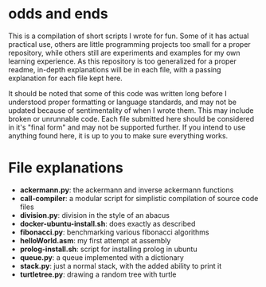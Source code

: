 # odds and ends
This is a compilation of short scripts I wrote for fun. Some of it has actual practical use, others are little programming projects too small for a proper repository, while others still are experiments and examples for my own learning experience. As this repository is too generalized for a proper readme, in-depth explanations will be in each file, with a passing explanation for each file kept here.

It should be noted that some of this code was written long before I understood proper formatting or language standards, and may not be updated because of sentimentality of when I wrote them. This may include broken or unrunnable code. Each file submitted here should be considered in it's "final form" and may not be supported further. If you intend to use anything found here, it is up to you to make sure everything works.

# File explanations
- **ackermann.py**: the ackermann and inverse ackermann functions
- **call-compiler**: a modular script for simplistic compilation of source code files
- **division.py**: division in the style of an abacus
- **docker-ubuntu-install.sh**: does exactly as described
- **fibonacci.py**: benchmarking various fibonacci algorithms
- **helloWorld.asm**: my first attempt at assembly
- **prolog-install.sh**: script for installing prolog in ubuntu
- **queue.py**: a queue implemented with a dictionary
- **stack.py**: just a normal stack, with the added ability to print it
- **turtletree.py**: drawing a random tree with turtle
